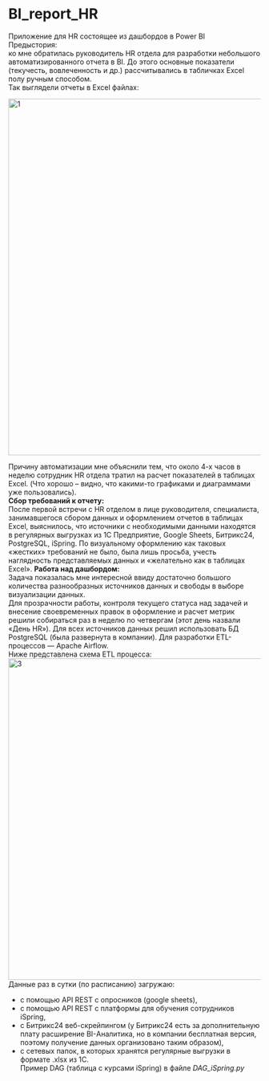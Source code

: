 # BI_report_HR  
Приложение для HR состоящее из дашбордов в Power BI  
Предыстория:  
ко мне обратилась руководитель HR отдела для разработки небольшого автоматизированного отчета в BI. До этого основные показатели (текучесть, вовлеченность и др.) рассчитывались в табличках Excel полу ручным способом.  
Так выглядели отчеты в Excel файлах:   
 
 <img width="1301" height="711" alt="1" src="https://github.com/user-attachments/assets/bdec0cbe-0bd6-40c1-90e9-10bedeed422c" />

Причину автоматизации мне объяснили тем, что около 4-х часов в неделю сотрудник HR отдела тратил на расчет показателей в таблицах Excel. (Что хорошо – видно, что какими-то графиками и диаграммами уже пользовались).  
**Сбор требований к отчету:**  
После первой встречи с HR отделом в лице руководителя, специалиста, занимавшегося сбором данных и оформлением отчетов в таблицах Excel, выяснилось, что источники с необходимыми данными находятся в регулярных выгрузках из 1С Предприятие, Google Sheets, Битрикс24, PostgreSQL, iSpring. По визуальному оформлению как таковых «жестких» требований не было, была лишь просьба, учесть наглядность представляемых данных и «желательно как в таблицах Excel». 
**Работа над дашбордом:**  
Задача показалась мне интересной ввиду достаточно большого количества разнообразных источников данных и свободы в выборе визуализации данных.  
Для прозрачности работы, контроля текущего статуса над задачей и внесение своевременных правок в оформление и расчет метрик решили собираться раз в неделю по четвергам (этот день назвали «День HR»). 
Для всех источников данных решил использовать БД PostgreSQL (была развернута в компании). Для разработки ETL-процессов — Apache Airflow.  
Ниже представлена схема ETL процесса:  
<img width="1403" height="641" alt="3" src="https://github.com/user-attachments/assets/8c6fbd88-fcb1-41b3-affb-1b224e6dee1e" />
Данные раз в сутки (по расписанию) загружаю:  
- с помощью API REST с опросников (google sheets),  
- с помощью API REST с платформы для обучения сотрудников iSpring,  
- с Битрикс24 веб-скрейпингом (у Битрикс24 есть за дополнительную плату расширение BI-Аналитика, но в компании бесплатная версия, поэтому получение данных организовано таким образом),  
- с сетевых папок, в которых хранятся регулярные выгрузки в формате .xlsx из 1С.  
Пример DAG (таблица с курсами iSpring) в файле *DAG_iSpring.py*


